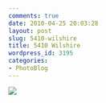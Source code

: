 ```yaml
---
comments: true
date: 2010-04-25 20:03:28
layout: post
slug: 5410-wilshire
title: 5410 Wilshire
wordpress_id: 3195
categories:
- PhotoBlog
---
```


![](http://ryanfitzer.com/main/wp-content/uploads/2010/04/2010-04-09-at-14-11-26.jpg)
